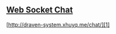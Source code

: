 ## [Web Socket Chat][1]

[http://draven-system.xhuyq.me/chat/][1]

[1]: http://draven-system.xhuyq.me/chat/
